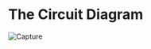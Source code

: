 # The Circuit Diagram
![Capture](https://user-images.githubusercontent.com/112697142/199985836-a65a967b-8b25-4fb0-81ef-7826ae4c12b1.PNG)
